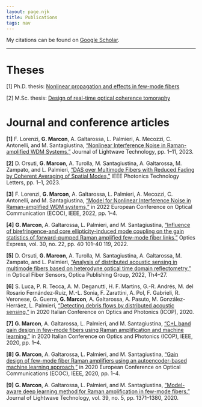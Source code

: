 ```yaml
---
layout: page.njk
title: Publications
tags: nav
---
```


My citations can be found on [Google Scholar](https://scholar.google.it/citations?user=SlXFdE4AAAAJ&hl=en).

---

# Theses

[1] Ph.D. thesis: [Nonlinear propagation and effects in few-mode fibers](https://www.research.unipd.it/handle/11577/3444338)

[2] M.Sc. thesis: [Design of real-time optical coherence tomoraphy](https://github.com/geeanlooca/master-thesis/)



# Journal and conference articles

**[1]** F. Lorenzi, **G. Marcon**, A. Galtarossa, L. Palmieri, A. Mecozzi, C. Antonelli,
and M. Santagiustina, [“Nonlinear Interference Noise in Raman-amplified
WDM Systems,”](https://ieeexplore.ieee.org/document/10158009) Journal of Lightwave Technology, pp. 1–11, 2023.

**[2]** D. Orsuti, **G. Marcon**, A. Turolla, M. Santagiustina, A. Galtarossa, M.
Zampato, and L. Palmieri, [“DAS over Multimode Fibers with Reduced
Fading by Coherent Averaging of Spatial Modes,”](https://ieeexplore.ieee.org/document/10149476) IEEE Photonics Technology Letters, pp. 1–1, 2023.

**[3]** F. Lorenzi, **G. Marcon**, A. Galtarossa, L. Palmieri, A. Mecozzi, C. Antonelli, and M. Santagiustina, [“Model for Nonlinear Interference Noise in
Raman-amplified WDM systems,”](https://ieeexplore.ieee.org/document/9979292) in 2022 European Conference on Optical Communication (ECOC), IEEE, 2022, pp. 1–4.

**[4]** **G. Marcon**, A. Galtarossa, L. Palmieri, and M. Santagiustina, [“Influence of
birefringence-and core ellipticity-induced mode coupling on the gain statistics of forward-pumped Raman amplified few-mode fiber links,”](https://opg.optica.org/oe/fulltext.cfm?uri=oe-30-22-40101&id=509944) Optics Express, vol. 30, no. 22, pp. 40 101–40 119, 2022.

**[5]** D. Orsuti, **G. Marcon**, A. Turolla, M. Santagiustina, A. Galtarossa, M.
Zampato, and L. Palmieri, [“Analysis of distributed acoustic sensing in multimode fibers based on heterodyne optical time domain reflectometry,”](https://opg.optica.org/abstract.cfm?uri=OFS-2022-Th4.27) in
Optical Fiber Sensors, Optica Publishing Group, 2022, Th4–27.

**[6]** S. Luca, P. R. Tecca, A. M. Deganutti, H. F. Martins, G.-R. Andrés, M. del
Rosario Fernández-Ruiz, M.-L. Sonia, F. Zarattini, A. Pol, F. Gabrieli, R. Veronese,
G. Guerra, **G. Marcon**, A. Galtarossa, A. Pasuto, M. González-Herráez, L. Palmieri, [“Detecting debris flows by distributed acoustic sensing,”](https://www.irpi.cnr.it/publication/detecting-debris-flows-by-distributed-acoustic-sensing/) in 2020 Italian
Conference on Optics and Photonics (ICOP), 2020.

**[7]** **G. Marcon**, A. Galtarossa, L. Palmieri, and M. Santagiustina, [“C+L band
gain design in few-mode fibers using Raman amplification and machine
learning,”](https://ieeexplore.ieee.org/document/9300321) in 2020 Italian Conference on Optics and Photonics (ICOP),
IEEE, 2020, pp. 1–4.

**[8]** **G. Marcon**, A. Galtarossa, L. Palmieri, and M. Santagiustina, [“Gain design
of few-mode fiber Raman amplifiers using an autoencoder-based machine
learning approach,”](https://ieeexplore.ieee.org/document/9333401) in 2020 European Conference on Optical Communications (ECOC), IEEE, 2020, pp. 1–4.

**[9]** **G. Marcon**, A. Galtarossa, L. Palmieri, and M. Santagiustina, [“Model-aware deep learning method for Raman amplification in few-mode fibers,”](https://ieeexplore.ieee.org/document/9244561)
Journal of Lightwave Technology, vol. 39, no. 5, pp. 1371–1380, 2020.
